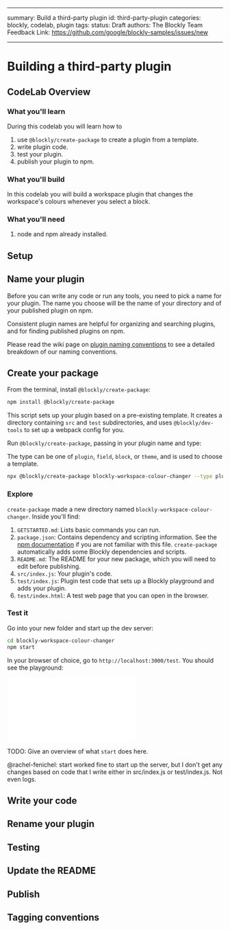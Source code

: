 
---
summary: Build a third-party plugin
id: third-party-plugin
categories: blockly, codelab, plugin
tags:
status: Draft
authors: The Blockly Team
Feedback Link: https://github.com/google/blockly-samples/issues/new

---

# Building a third-party plugin

## CodeLab Overview

### What you'll learn

During this codelab you will learn how to
1. use `@blockly/create-package` to create a plugin from a template.
1. write plugin code.
1. test your plugin.
1. publish your plugin to npm.

### What you'll build

In this codelab you will build a workspace plugin that changes the workspace's colours whenever you select a block.

### What you'll need

1. node and npm already installed.

## Setup

## Name your plugin

Before you can write any code or run any tools, you need to pick a name for your plugin. The name you choose will be the name of your directory and of your published plugin on npm.

Consistent plugin names are helpful for organizing and searching plugins, and for finding published plugins on npm.

Please read the wiki page on [plugin naming conventions](https://github.com/google/blockly-samples/wiki/Plugin-Naming-Conventions) to see a detailed breakdown of our naming conventions.

## Create your package

From the terminal, install `@blockly/create-package`:

```bash
npm install @blockly/create-package
```

This script sets up your plugin based on a pre-existing template. It creates a directory containing `src` and `test` subdirectories, and uses `@blockly/dev-tools` to set up a webpack config for you.

Run `@blockly/create-package`, passing in your plugin name and type:

The type can be one of `plugin`, `field`, `block`, or `theme`, and is used to choose a template.

```bash
npx @blockly/create-package blockly-workspace-colour-changer --type plugin
```

### Explore

`create-package` made a new directory named `blockly-workspace-colour-changer`. Inside you'll find:

1. `GETSTARTED.md`: Lists basic commands you can run.
1. `package.json`: Contains dependency and scripting information. See the [npm documentation](https://docs.npmjs.com/files/package.json) if you are not familiar with this file. `create-package` automatically adds some Blockly dependencies and scripts.
1. `README.md`: The README for your new package, which you will need to edit before publishing.
1. `src/index.js`: Your plugin's code.
1. `test/index.js`: Plugin test code that sets up a Blockly playground and adds your plugin.
1. `test/index.html`: A test web page that you can open in the browser.

### Test it

Go into your new folder and start up the dev server:

```bash
cd blockly-workspace-colour-changer
npm start
```

In your browser of choice, go to `http://localhost:3000/test`. You should see the playground:

![A blockly workspace with sidebars for code generation and workspace options](./advanced_playground.md)

TODO: Give an overview of what `start` does here.

@rachel-fenichel: start worked fine to start up the server, but I don't get any changes based on code that I write either in src/index.js or test/index.js. Not even logs.

## Write your code

## Rename your plugin

## Testing

## Update the README

## Publish

## Tagging conventions
